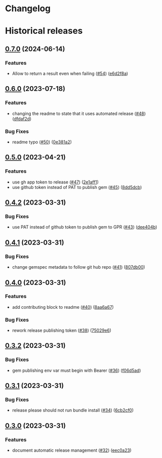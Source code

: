 # Changelog

# Historical releases

## [0.7.0](https://github.com/TheMenu/command/compare/v0.6.0...v0.7.0) (2024-06-14)


### Features

* Allow to return a result even when failing ([#54](https://github.com/TheMenu/command/issues/54)) ([e6d2f8a](https://github.com/TheMenu/command/commit/e6d2f8a9cb6d8222c44178b07a5caeae7fb5a5eb))

## [0.6.0](https://github.com/TheMenu/command/compare/v0.5.0...v0.6.0) (2023-07-18)


### Features

* changing the readme to state that it uses automated release ([#48](https://github.com/TheMenu/command/issues/48)) ([dfdaf2d](https://github.com/TheMenu/command/commit/dfdaf2d0ebfb860cedb6127d2110ac220cdd1aab))


### Bug Fixes

* readme typo ([#50](https://github.com/TheMenu/command/issues/50)) ([0e381a2](https://github.com/TheMenu/command/commit/0e381a2fd4ccb744918333967746a48dfcf51247))

## [0.5.0](https://github.com/TheMenu/command/compare/v0.4.2...v0.5.0) (2023-04-21)


### Features

* use gh app token to release ([#47](https://github.com/TheMenu/command/issues/47)) ([2e1aff1](https://github.com/TheMenu/command/commit/2e1aff1476544304870051fcd36843a523edebcf))
* use github token instead of PAT to publish gem ([#45](https://github.com/TheMenu/command/issues/45)) ([8dd5dcb](https://github.com/TheMenu/command/commit/8dd5dcba4d57a537c26c0ea600adddcb87ca4292))

## [0.4.2](https://github.com/TheMenu/command/compare/v0.4.1...v0.4.2) (2023-03-31)


### Bug Fixes

* use PAT instead of github token to publish gem to GPR ([#43](https://github.com/TheMenu/command/issues/43)) ([dee404b](https://github.com/TheMenu/command/commit/dee404b4805742d3bfef40a040e745f68221a8da))

## [0.4.1](https://github.com/TheMenu/command/compare/v0.4.0...v0.4.1) (2023-03-31)


### Bug Fixes

* change gemspec metadata to follow git hub repo ([#41](https://github.com/TheMenu/command/issues/41)) ([807db00](https://github.com/TheMenu/command/commit/807db0017fad6eb203fb14da49b65bb605878d7d))

## [0.4.0](https://github.com/TheMenu/command/compare/v0.3.2...v0.4.0) (2023-03-31)


### Features

* add contributing block to readme ([#40](https://github.com/TheMenu/command/issues/40)) ([8aa6a67](https://github.com/TheMenu/command/commit/8aa6a67ec936da6800e9a1b356cf140af26d6c86))


### Bug Fixes

* rework release publishing token ([#38](https://github.com/TheMenu/command/issues/38)) ([75029e6](https://github.com/TheMenu/command/commit/75029e695c2b4c7829e9620342c1b2418d9e80b2))

## [0.3.2](https://github.com/TheMenu/command/compare/v0.3.1...v0.3.2) (2023-03-31)


### Bug Fixes

* gem publishing env var must begin with Bearer ([#36](https://github.com/TheMenu/command/issues/36)) ([f06d5ad](https://github.com/TheMenu/command/commit/f06d5ad8a310a4ff8c517d5c50c3e60754af087e))

## [0.3.1](https://github.com/TheMenu/command/compare/v0.3.0...v0.3.1) (2023-03-31)


### Bug Fixes

* release please should not run bundle install ([#34](https://github.com/TheMenu/command/issues/34)) ([6cb2cf0](https://github.com/TheMenu/command/commit/6cb2cf01a9c3a884ba420e8ae0a7a3860486c587))

## [0.3.0](https://github.com/TheMenu/command/compare/v0.2.0...v0.3.0) (2023-03-31)


### Features

* document automatic release management ([#32](https://github.com/TheMenu/command/issues/32)) ([eec0a23](https://github.com/TheMenu/command/commit/eec0a23167e63b98f8a0140c607fb28ee52ce047))
